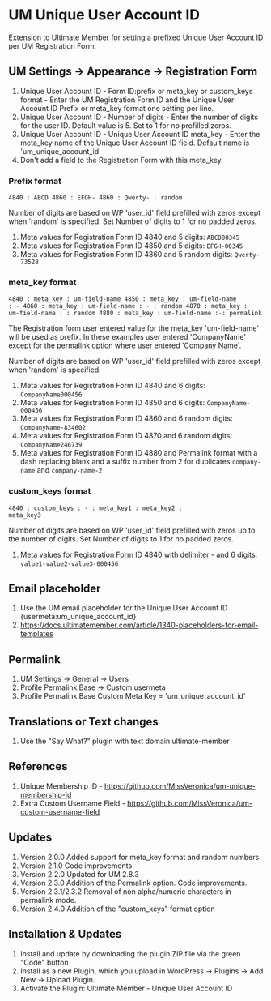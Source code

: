 # UM Unique User Account ID
Extension to Ultimate Member for setting a prefixed Unique User Account ID per UM Registration Form.

## UM Settings -> Appearance -> Registration Form
1. Unique User Account ID - Form ID:prefix or meta_key or custom_keys format - Enter the UM Registration Form ID and the Unique User Account ID Prefix or meta_key format one setting per line.
2. Unique User Account ID - Number of digits - Enter the number of digits for the user ID. Default value is 5. Set to 1 for no prefilled zeros.
3. Unique User Account ID - Unique User Account ID meta_key - Enter the meta_key name of the Unique User Account ID field. Default name is 'um_unique_account_id'
4. Don't add a field to the Registration Form with this meta_key.

### Prefix format
<code>4840 : ABCD
4860 : EFGH-
4860 : Qwerty- : random
</code>

Number of digits are based on WP 'user_id' field prefilled with zeros except when 'random' is specified. Set Number of digits to 1 for no padded zeros.
1. Meta values for Registration Form ID 4840 and 5 digits: <code>ABCD00345</code> 
2. Meta values for Registration Form ID 4850 and 5 digits: <code>EFGH-00345</code>
3. Meta values for Registration Form ID 4860 and 5 random digits: <code>Qwerty-73528</code>

### meta_key format
<code>4840 : meta_key : um-field-name
4850 : meta_key : um-field-name : - 
4860 : meta_key : um-field-name : - : random
4870 : meta_key : um-field-name : : random
4880 : meta_key : um-field-name :-: permalink
</code>

The Registration form user entered value for the meta_key 'um-field-name' will be used as prefix. In these examples user entered 'CompanyName' except for the permalink option where user entered 'Company Name'.

Number of digits are based on  WP 'user_id' field prefilled with zeros except when 'random' is specified.
1. Meta values for Registration Form ID 4840 and 6 digits: <code>CompanyName000456</code>
2. Meta values for Registration Form ID 4850 and 6 digits: <code>CompanyName-000456</code>
3. Meta values for Registration Form ID 4860 and 6 random digits: <code>CompanyName-834602</code>
4. Meta values for Registration Form ID 4870 and 6 random digits: <code>CompanyName246739</code>
5. Meta values for Registration Form ID 4880 and Permalink format with a dash replacing blank and a suffix number from 2 for duplicates <code>company-name</code> and <code>company-name-2</code>

### custom_keys format
<code>4840 : custom_keys : - : meta_key1 : meta_key2 : meta_key3</code>

Number of digits are based on WP 'user_id' field prefilled with zeros up to the number of digits. Set Number of digits to 1 for no padded zeros.
1. Meta values for Registration Form ID 4840 with delimiter - and 6 digits: <code>value1-value2-value3-000456</code>

## Email placeholder
1. Use the UM email placeholder for the Unique User Account ID {usermeta:um_unique_account_id}
2. https://docs.ultimatemember.com/article/1340-placeholders-for-email-templates

## Permalink
1. UM Settings -> General -> Users
2. Profile Permalink Base -> Custom usermeta
3. Profile Permalink Base Custom Meta Key = 'um_unique_account_id'

## Translations or Text changes
1. Use the "Say What?" plugin with text domain ultimate-member

## References
1. Unique Membership ID - https://github.com/MissVeronica/um-unique-membership-id
2. Extra Custom Username Field - https://github.com/MissVeronica/um-custom-username-field

## Updates
1. Version 2.0.0 Added support for meta_key format and random numbers.
2. Version 2.1.0 Code improvements
3. Version 2.2.0 Updated for UM 2.8.3
4. Version 2.3.0 Addition of the Permalink option. Code improvements.
5. Version 2.3.1/2.3.2 Removal of non alpha/numeric characters in permalink mode.
6. Version 2.4.0 Addition of the "custom_keys" format option

## Installation & Updates
1. Install and update by downloading the plugin ZIP file via the green "Code" button
2. Install as a new Plugin, which you upload in WordPress -> Plugins -> Add New -> Upload Plugin.
3. Activate the Plugin: Ultimate Member - Unique User Account ID

